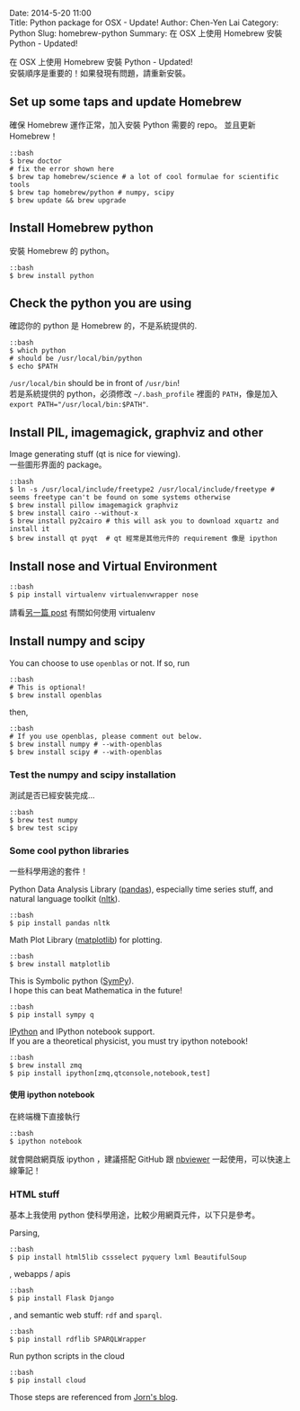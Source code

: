 Date: 2014-5-20 11:00  
Title: Python package for OSX - Update!
Author: Chen-Yen Lai
Category: Python
Slug: homebrew-python
Summary: 在 OSX 上使用 Homebrew 安裝 Python - Updated!

在 OSX 上使用 Homebrew 安裝 Python - Updated!  
安裝順序是重要的！如果發現有問題，請重新安裝。

## Set up some taps and update Homebrew

確保 Homebrew 運作正常，加入安裝 Python 需要的 repo。 並且更新 Homebrew！

    ::bash
    $ brew doctor
    # fix the error shown here
    $ brew tap homebrew/science # a lot of cool formulae for scientific tools
    $ brew tap homebrew/python # numpy, scipy
    $ brew update && brew upgrade

## Install Homebrew python

安裝 Homebrew 的 python。

    ::bash
    $ brew install python
    
## Check the python you are using

確認你的 python 是 Homebrew 的，不是系統提供的.

    ::bash
    $ which python
    # should be /usr/local/bin/python
    $ echo $PATH
    
`/usr/local/bin` should be in front of `/usr/bin`!  
若是系統提供的 python，必須修改 `~/.bash_profile` 裡面的 `PATH`，像是加入`export PATH="/usr/local/bin:$PATH"`.

## Install PIL, imagemagick, graphviz and other

Image generating stuff (qt is nice for viewing).  
一些圖形界面的 package。

    ::bash
    $ ln -s /usr/local/include/freetype2 /usr/local/include/freetype # seems freetype can't be found on some systems otherwise
    $ brew install pillow imagemagick graphviz
    $ brew install cairo --without-x
    $ brew install py2cairo # this will ask you to download xquartz and install it
    $ brew install qt pyqt  # qt 經常是其他元件的 requirement 像是 ipython

## Install nose and Virtual Environment

    ::bash
    $ pip install virtualenv virtualenvwrapper nose

請看[另一篇 post](|filename|./2014-05-21-python-virtualenv.md) 有關如何使用 virtualenv

## Install numpy and scipy

You can choose to use `openblas` or not. If so, run

    ::bash
    # This is optional!
    $ brew install openblas

then,

    ::bash
    # If you use openblas, please comment out below.
    $ brew install numpy # --with-openblas
    $ brew install scipy # --with-openblas

### Test the numpy and scipy installation

測試是否已經安裝完成...

    ::bash
    $ brew test numpy
    $ brew test scipy

### Some cool python libraries

一些科學用途的套件！

Python Data Analysis Library ([pandas](http://pandas.pydata.org)), especially time series stuff, and natural language toolkit ([nltk](http://www.nltk.org)).

    ::bash
    $ pip install pandas nltk
    
Math Plot Library ([matplotlib](http://matplotlib.org)) for plotting.

    ::bash
    $ brew install matplotlib

This is Symbolic python ([SymPy](http://sympy.org/en/index.html)).  
I hope this can beat Mathematica in the future!

    ::bash
    $ pip install sympy q

[IPython](http://ipython.org) and IPython notebook support.  
If you are a theoretical physicist, you must try ipython notebook!

    ::bash
    $ brew install zmq
    $ pip install ipython[zmq,qtconsole,notebook,test]
    
#### 使用 ipython notebook

在終端機下直接執行

    ::bash
    $ ipython notebook

就會開啟網頁版 ipython ，建議搭配 GitHub 跟 [nbviewer](http://nbviewer.ipython.org) 一起使用，可以快速上線筆記！
    
### HTML stuff

基本上我使用 python 使科學用途，比較少用網頁元件，以下只是參考。

Parsing,

    ::bash
    $ pip install html5lib cssselect pyquery lxml BeautifulSoup

, webapps / apis

    ::bash
    $ pip install Flask Django

, and semantic web stuff: `rdf` and `sparql`.

    ::bash
    $ pip install rdflib SPARQLWrapper
    
Run python scripts in the cloud

    ::bash
    $ pip install cloud
    

Those steps are referenced from [Jorn's blog](http://joernhees.de/blog/2014/02/25/scientific-python-on-mac-os-x-10-9-with-homebrew/).